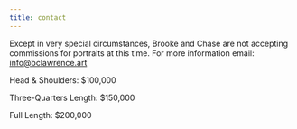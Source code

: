 ```yaml
---
title: contact
---
```

Except in very special circumstances, Brooke and Chase are not accepting commissions for portraits at this time. For more information email: info@bclawrence.art[](mailto:mark@markcarder.com)

Head & Shoulders: $100,000

Three-Quarters Length: $150,000

Full Length: $200,000